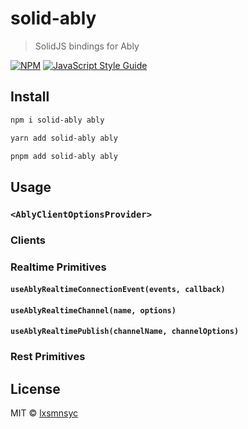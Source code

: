 # solid-ably

> SolidJS bindings for Ably

[![NPM](https://img.shields.io/npm/v/solid-ably.svg)](https://www.npmjs.com/package/solid-ably) [![JavaScript Style Guide](https://badgen.net/badge/code%20style/airbnb/ff5a5f?icon=airbnb)](https://github.com/airbnb/javascript)

## Install

```bash
npm i solid-ably ably
```

```bash
yarn add solid-ably ably
```

```bash
pnpm add solid-ably ably
```

## Usage

### `<AblyClientOptionsProvider>`

### Clients

### Realtime Primitives

#### `useAblyRealtimeConnectionEvent(events, callback)`

#### `useAblyRealtimeChannel(name, options)`

#### `useAblyRealtimePublish(channelName, channelOptions)`

### Rest Primitives

## License

MIT © [lxsmnsyc](https://github.com/lxsmnsyc)
